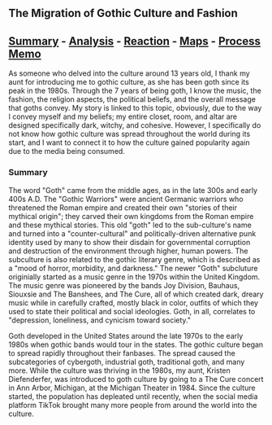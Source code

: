 ## The Migration of Gothic Culture and Fashion
## [Summary](https://dubemc.github.io/Gothic-Migration/) - [Analysis](https://dubemc.github.io/Gothic-Migration/analysis.md) - [Reaction](https://dubemc.github.io/Gothic-Migration/) - [Maps](https://dubemc.github.io/Gothic-Migration/) - [Process Memo](https://dubemc.github.io/Gothic-Migration/)

  As someone who delved into the culture around 13 years old, I thank my aunt for introducing me to gothic culture, as she has been goth since its peak in the 1980s. Through the 7 years of being goth, I know the music, the fashion, the religion aspects, the political beliefs, and the overall message that goths convey. My story is linked to this topic, obviously, due to the way I convey myself and my beliefs; my entire closet, room, and altar are designed specifically dark, witchy, and cohesive. However, I specifically do not know how gothic culture was spread throughout the world during its start, and I want to connect it to how the culture gained popularity again due to the media being consumed.

### Summary

The word "Goth" came from the middle ages, as in the late 300s and early 400s A.D. The "Gothic Warriors" were ancient Germanic warriors who threatened the Roman empire and created their own "stories of their mythical origin"; they carved their own kingdoms from the Roman empire and these mythical stories. This old "goth" led to the sub-culture's name and turned into a "counter-cultural" and politically-driven alternative punk identity used by many to show their disdain for governmental corruption and destruction of the environment through higher, human powers. The subculture is also related to the gothic literary genre, which is described as a "mood of horror, morbidity, and darkness." The newer "Goth" subcluture originially started as a music genre in the 1970s within the United Kingdom. The music genre was pioneered by the bands Joy Division, Bauhaus, Siouxsie and The Banshees, and The Cure, all of which created dark, dreary music while in carefully crafted, mostly black in color, outfits of which they used to state their political and social ideologies. Goth, in all, correlates to "depression, loneliness, and cynicism toward society."

Goth developed in the United States around the late 1970s to the early 1980s when gothic bands would tour in the states. The gothic culture began to spread rapidly throughout their fanbases. The spread caused the subcategories of cybergoth, industrial goth, traditional goth, and many more. While the culture was thriving in the 1980s, my aunt, Kristen Diefenderfer, was introduced to goth culture by going to a The Cure concert in Ann Arbor, Michigan, at the Michigan Theater in 1984. Since the culture started, the population has depleated until recently, when the social media platform TikTok brought many more people from around the world into the culture. 
